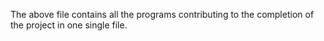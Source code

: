 The above file contains all the programs contributing to the completion of the project in one single file.
